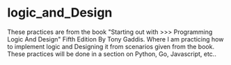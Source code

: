 # logic_and_Design
 These practices are from the book "Starting out with >>> Programming Logic And Design" Fifth Edition By Tony Gaddis. Where I am practicing how to implement logic and Designing it from scenarios given from the book. These practices will be done in a section on Python, Go, Javascript, etc..
